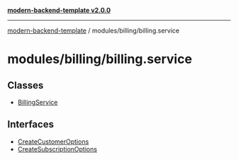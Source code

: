 [**modern-backend-template v2.0.0**](../../../README.md)

***

[modern-backend-template](../../../modules.md) / modules/billing/billing.service

# modules/billing/billing.service

## Classes

- [BillingService](classes/BillingService.md)

## Interfaces

- [CreateCustomerOptions](interfaces/CreateCustomerOptions.md)
- [CreateSubscriptionOptions](interfaces/CreateSubscriptionOptions.md)

